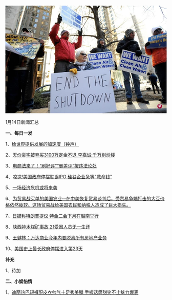    ![01_01](.\01_14.jpg)

1月14日新闻汇总

**一、每日一发**

1、[给世界提供发展的加速度（钟声）](http://paper.people.com.cn/rmrb/html/2019-01/14/nw.D110000renmrb_20190114_2-03.htm)

2、[天价豪宅被弃买3100万定金不退 李嘉诚:千万别炒楼](https://news.163.com/19/0113/22/E5EELLCC0001875P.html)

3、[电商法来了！“刷好评”“删差评”按违法论处](https://news.163.com/19/0114/07/E5FCGJJQ00018AOR.html)

4、[凉凉!美国政府停摆耽误IPO 硅谷企业急等"救命钱"](https://news.163.com/19/0114/02/E5ERL3LA0001875O.html)

5、[一场经济危机或将来袭](http://www.ftchinese.com/story/001081046)

6、[为贸易战买单的美国农业--在中美恢复贸易谈判后，受贸易争端打击的大豆价格依然疲软。这场贸易战给美国农民和纳税人造成了巨大损失。](http://www.ftchinese.com/premium/001081050?exclusive)

7、[日媒称特朗普提议 特金二会下月在越南举行](https://www.zaobao.com/news/world/story20190114-923700)

8、[陕西神木煤矿事故 21受困人员无一生还](https://www.zaobao.com/news/china/story20190114-923688)

9、[王健林：万达商业今年内要脱离所有房地产业务](https://www.zaobao.com/finance/china/story20190114-923763)

10、[美国史上最长政府停摆进入第23天](https://www.zaobao.com/realtime/world/story20190113-923651)



**补充**

1、待加



**二、小娱怡情**

1、[迪丽热巴短裤配皮衣帅气十足秀美腿 手握话筒甜笑不止魅力爆表](http://news.67.com/xianchang/2019/01/13/936033.html)